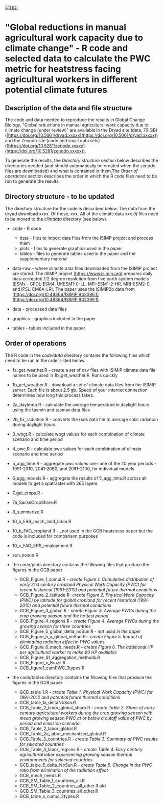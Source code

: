 [![DOI](https://zenodo.org/badge/xxxx.svg)](https://zenodo.org/badge/latestdoi/xxxxx)

# "Global reductions in manual agricultural work capacity due to climate change" - R code and selected data to calculate the PWC metric for heatstress facing agricultural workers in different potential climate futures

## Description of the data and file structure
The code and data needed to reproduce the results in Global Change Biology, "Global reductions in manual agricultural work capacity due to climate change (under review)" are available in the Dryad site (data, 79 GB) ([https://doi.org/10.5061/dryad.xxxxx](https://doi.org/10.5061/dryad.xxxxx)) and the Zenodo site (code and small data sets) ([https://doi.org/10.5281/zenodo.xxxxx](https://doi.org/10.5281/zenodo.xxxxx)).

To generate the results, the _Directory structure_ section below describes the directories needed (and should automatically be created when the zenodo files are downloaded) and what is contained in them.The _Order of operations_ section describes the order in which the R code files need to be run to generate the results.

## Directory structure - to be updated

The directory structure for the code is described below. The data from the dryad download xxxx. Of these, xxx. All of the climate data _xxx.tif_ files need to be moved to the _climdata_ directory (see below).

- code - R code
     - data - files to import data files from the ISIMP project and process them
     - plots - files to generate graphics used in the paper
     - tables - files to generate tables used in the paper and the supplementary material

- data-raw - where climate data files downloaded from the ISIMIP project are stored. The ISIMIP project [https://www.isimip.org] prepares daily bias-corrected 1/2 degree resolution from five earth system models (ESMs - GFDL-ESM4, UKESM1-0-LL, MPI-ESM1-2-HR, MRI-ESM2-0, and IPSL-CM6A-LR). The paper uses the ISIMIP3b data from 
[https://doi.org/10.48364/ISIMIP.842396.1](https://doi.org/10.48364/ISIMIP.842396.1). 

- data - processed data files
- graphics - graphics included in the paper
- tables - tables included in the paper

## Order of operations
The R code in the _code/data_ directory contains the following files which need to be run in the order listed below.
  
-   1a_get_weather.R - create a set of csv files with ISIMIP climate data file names to be used in 1b_get_weather.R. Runs quickly
-   1b_get_weather.R - download a set of climate data files from the ISIMIP server. Each file is about 2.5 gb. Speed of your internet connection determines how long this process takes. 
-   2a_daytemp.R - calculate the average temperature in daylight hours using the tasmin and tasmax data files
-   2b_fix_radiation.R - converts the rsds data file to average solar radiation during daylight hours
-   3_wbgt.R - calculate wbgt values for each combination of climate scenario and time period
-   4_pwc.R - calculate pwc values for each combination of climate scenario and time period
-   5_agg_time.R - aggregate pwc values over one of the 20 year periods - 1991-2010, 2041-2060, and 2081-2100, for individual models
-   6_agg_models.R - aggregate the results of 5_agg_time.R across all models to get a spatraster with 365 layers
-   7_get_crops.R - 
-   7a_SacksCropShare.R
-   8_summarize.R
-   10_a_ERS_mach_land_labor.R
-   10_b_FAO_cropland.R - _not used in the GCB heatstress paper but the code is included for comparison purposes
-   10_c_FAO_ERS_employment.R
-   sun_nosun.R

- the code/plots directory contains the fillowing files that produce the figures in the GCB paper
  - GCB_Figure_1_cumul.R - _create Figure 1. Cumulative distribution of early 21st century cropland Physical Work Capacity (PWC) for recent historical (1991-2010) and potential future thermal conditions_
  - GCB_Figure_2_latitude.R- _create Figure 2. Physical Work Capacity (PWC) by latitude for global cropland for recent historical (1991-2010) and potential future thermal conditions_ 
  - GCB_Figure_3_global.R - _create Figure 3. Average PWCs during the crop growing season and the hottest period_
  - GCB_Figure_4_regions.R - _create Figure 4. Average PWCs during the growing season for three countries_
  - GCB_Figure_5_global_delta_noSun.R - _not used in the paper_
  - GCB_Figure_5_a_global_noSun.R - _create Figure 5. Impact of eliminating radiation effect in PWC values._
  - GCB_Figure_6_mech_needs.R - _create Figure 6. The additional HP per agricultural worker to make 60 HP available_
  - GCB_Figure_S1_aggregation_methods.R
  - GCB_Figure_x_Brazil.R
  - GCB_figure1_cumPWC_3types.R
  
- the code/tables directory contains the fillowing files that produce the figures in the GCB paper

  - GCB_table_1.R - _create Table 1. Physical Work Capacity (PWC) for 1991-2010 and potential future thermal conditions_
  - GCB_table_1a_deltaNoSun.R
  - GCB_Table_2_labor_global_share.R - _create Table 2. Share of early century agricultural workers during the crop growing season with mean growing season PWC at or below a cutoff value of PWC by period and emission scenario._
  - GCB_Table_2_labor_global.R
  - GCB_Table_2a_labor_mechanized_global.R
  - GCB_Table_3_countries.R - _create Table 3. Summary of PWC results for selected countries_ 
  - GCB_Table_4_labor_regions.R - _create Table 4. Early century agricultural labor experiencing growing season thermal environments for selected countries_ 
  - GCB_table_5_delta_NoSun.R - _create Table 5. Change in the PWC ratio from elimination of the radiation effect_
  - GCB_mech_needs.R
  - GCB_SM_Table_1_countries_all.R
  - GCB_SM_Table_2_countries_all_other.R.old
  - GCB_SM_Table_3_countries_all_other.R
  - GCB_table_x_cumul_3types.R



